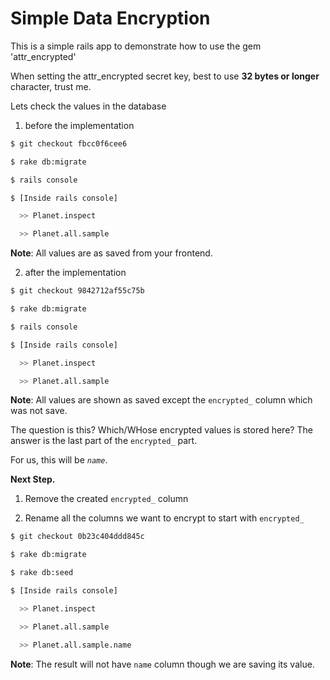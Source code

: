 # Simple Data Encryption

This is a simple rails app to demonstrate how to use the gem 'attr_encrypted'

When setting the attr_encrypted secret key, best to use **32 bytes or longer** character, trust me.

Lets check the values in the database

1. before the implementation

```sh
$ git checkout fbcc0f6cee6

$ rake db:migrate

$ rails console

$ [Inside rails console]

  >> Planet.inspect

  >> Planet.all.sample

```
**Note**: All values are as saved from your frontend.


2. after the implementation

```sh
$ git checkout 9842712af55c75b

$ rake db:migrate

$ rails console

$ [Inside rails console]

  >> Planet.inspect

  >> Planet.all.sample

```
**Note**: All values are shown as saved except the `encrypted_` column which was not save.

The question is this? Which/WHose encrypted values is stored here? The answer is the last part of the `encrypted_` part.

For us, this will be *`name`*.



**Next Step.**

1. Remove the created `encrypted_` column

2. Rename all the columns we want to encrypt to start with `encrypted_`

```sh
$ git checkout 0b23c404ddd845c

$ rake db:migrate

$ rake db:seed

$ [Inside rails console]

  >> Planet.inspect

  >> Planet.all.sample

  >> Planet.all.sample.name
```
**Note**: The result will not have `name` column though we are saving its value.

